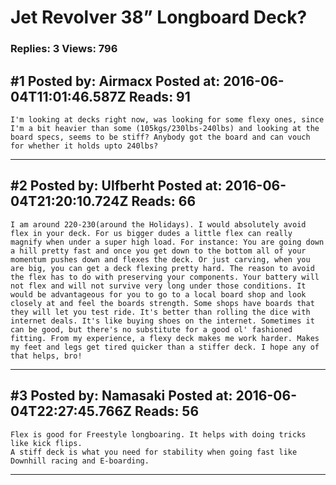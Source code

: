 # Jet Revolver 38&rdquo; Longboard Deck?

### Replies: 3 Views: 796

## \#1 Posted by: Airmacx Posted at: 2016-06-04T11:01:46.587Z Reads: 91

```
I'm looking at decks right now, was looking for some flexy ones, since I'm a bit heavier than some (105kgs/230lbs-240lbs) and looking at the board specs, seems to be stiff? Anybody got the board and can vouch for whether it holds upto 240lbs?
```

---
## \#2 Posted by: Ulfberht Posted at: 2016-06-04T21:20:10.724Z Reads: 66

```
I am around 220-230(around the Holidays). I would absolutely avoid flex in your deck. For us bigger dudes a little flex can really magnify when under a super high load. For instance: You are going down a hill pretty fast and once you get down to the bottom all of your momentum pushes down and flexes the deck. Or just carving, when you are big, you can get a deck flexing pretty hard. The reason to avoid the flex has to do with preserving your components. Your battery will not flex and will not survive very long under those conditions. It would be advantageous for you to go to a local board shop and look closely at and feel the boards strength. Some shops have boards that they will let you test ride. It's better than rolling the dice with internet deals. It's like buying shoes on the internet. Sometimes it can be good, but there's no substitute for a good ol' fashioned fitting. From my experience, a flexy deck makes me work harder. Makes my feet and legs get tired quicker than a stiffer deck. I hope any of that helps, bro!
```

---
## \#3 Posted by: Namasaki Posted at: 2016-06-04T22:27:45.766Z Reads: 56

```
Flex is good for Freestyle longboaring. It helps with doing tricks like kick flips.
A stiff deck is what you need for stability when going fast like Downhill racing and E-boarding.
```

---
